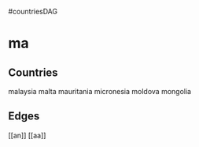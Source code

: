#countriesDAG
# ma

## Countries
malaysia
malta
mauritania
micronesia
moldova
mongolia

## Edges
[[an]]
[[aa]]
